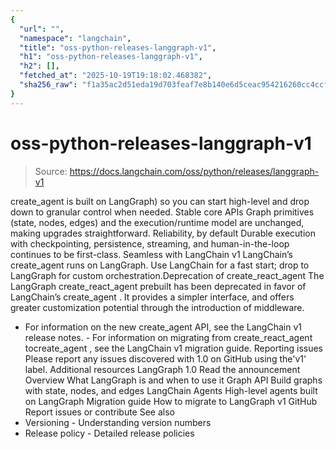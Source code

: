 ```yaml
---
{
  "url": "",
  "namespace": "langchain",
  "title": "oss-python-releases-langgraph-v1",
  "h1": "oss-python-releases-langgraph-v1",
  "h2": [],
  "fetched_at": "2025-10-19T19:18:02.468382",
  "sha256_raw": "f1a35ac2d51eda19d703feaf7e8b140e6d5ceac954216260cc4ccf872650325e"
}
---
```


# oss-python-releases-langgraph-v1

> Source: https://docs.langchain.com/oss/python/releases/langgraph-v1

create_agent
is built on LangGraph) so you can start high-level and drop down to granular control when needed.
Stable core APIs
Graph primitives (state, nodes, edges) and the execution/runtime model are unchanged, making upgrades straightforward.
Reliability, by default
Durable execution with checkpointing, persistence, streaming, and human-in-the-loop continues to be first-class.
Seamless with LangChain v1
LangChain’s
create_agent
runs on LangGraph. Use LangChain for a fast start; drop to LangGraph for custom orchestration.Deprecation of create_react_agent
The LangGraph create_react_agent
prebuilt has been deprecated in favor of LangChain’s create_agent
. It provides a simpler interface, and offers greater customization potential through the introduction of middleware.
- For information on the new
create_agent
API, see the LangChain v1 release notes. - For information on migrating from
create_react_agent
tocreate_agent
, see the LangChain v1 migration guide.
Reporting issues
Please report any issues discovered with 1.0 on GitHub using the'v1'
label.
Additional resources
LangGraph 1.0
Read the announcement
Overview
What LangGraph is and when to use it
Graph API
Build graphs with state, nodes, and edges
LangChain Agents
High-level agents built on LangGraph
Migration guide
How to migrate to LangGraph v1
GitHub
Report issues or contribute
See also
- Versioning - Understanding version numbers
- Release policy - Detailed release policies